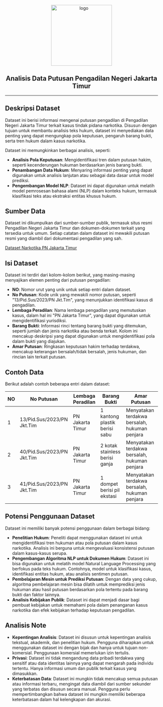 <p align="center">
  <img src="https://github.com/nanajem1/codelab/blob/main/logoedit2-20240819070650.png?raw=true" alt="logo" width="200">
</p>

<h2 align="center"><strong>Analisis Data Putusan Pengadilan Negeri Jakarta Timur</strong></h2>

---

## Deskripsi Dataset
Dataset ini berisi informasi mengenai putusan pengadilan di Pengadilan Negeri Jakarta Timur terkait kasus tindak pidana narkotika. Disusun dengan tujuan untuk membantu analisis teks hukum, dataset ini menyediakan data penting yang dapat mengungkap pola keputusan, pengaruh barang bukti, serta tren hukum dalam kasus narkotika.

Dataset ini memungkinkan berbagai analisis, seperti:
- **Analisis Pola Keputusan**: Mengidentifikasi tren dalam putusan hakim, seperti kecenderungan hukuman berdasarkan jenis barang bukti.
- **Penambangan Data Hukum**: Menyaring informasi penting yang dapat digunakan untuk analisis lanjutan atau sebagai data dasar untuk model prediksi.
- **Pengembangan Model NLP**: Dataset ini dapat digunakan untuk melatih model pemrosesan bahasa alami (NLP) dalam konteks hukum, termasuk klasifikasi teks atau ekstraksi entitas khusus hukum.

## Sumber Data
Dataset ini dikumpulkan dari sumber-sumber publik, termasuk situs resmi Pengadilan Negeri Jakarta Timur dan dokumen-dokumen terkait yang tersedia untuk umum. Setiap catatan dalam dataset ini mewakili putusan resmi yang diambil dari dokumentasi pengadilan yang sah. 

[Dataset Narkotika PN Jakarta Timur](https://github.com/nanajem1/Dataset-Narkotika_069_096/blob/main/Overview/Overview.xlsx)


## Isi Dataset
Dataset ini terdiri dari kolom-kolom berikut, yang masing-masing menyajikan elemen penting dari putusan pengadilan:

- **NO**: Nomor urut yang unik untuk setiap entri dalam dataset.
- **No Putusan**: Kode unik yang mewakili nomor putusan, seperti "13/Pid.Sus/2023/PN Jkt.Tim", yang menunjukkan identifikasi kasus di pengadilan.
- **Lembaga Peradilan**: Nama lembaga pengadilan yang memutuskan kasus, dalam hal ini "PN Jakarta Timur", yang dapat digunakan untuk mengidentifikasi yurisdiksi.
- **Barang Bukti**: Informasi rinci tentang barang bukti yang ditemukan, seperti jumlah dan jenis narkotika atau benda terkait. Kolom ini mencakup deskripsi yang dapat digunakan untuk mengidentifikasi pola dalam bukti yang diajukan.
- **Amar Putusan**: Ringkasan keputusan hakim terhadap terdakwa, mencakup keterangan bersalah/tidak bersalah, jenis hukuman, dan rincian lain terkait putusan.

## Contoh Data
Berikut adalah contoh beberapa entri dalam dataset:

| NO | No Putusan           | Lembaga Peradilan | Barang Bukti                                | Amar Putusan                                  |
|----|-----------------------|-------------------|---------------------------------------------|-----------------------------------------------|
| 1  | 13/Pid.Sus/2023/PN Jkt.Tim | PN Jakarta Timur  | 1 kantong plastik berisi sabu              | Menyatakan terdakwa bersalah, hukuman penjara |
| 2  | 40/Pid.Sus/2023/PN Jkt.Tim | PN Jakarta Timur  | 2 kotak stainless berisi ganja             | Menyatakan terdakwa bersalah, hukuman penjara |
| 3  | 41/Pid.Sus/2023/PN Jkt.Tim | PN Jakarta Timur  | 1 dompet berisi pil ekstasi                | Menyatakan terdakwa bersalah, hukuman penjara |

## Potensi Penggunaan Dataset
Dataset ini memiliki banyak potensi penggunaan dalam berbagai bidang:

- **Penelitian Hukum**: Peneliti dapat menggunakan dataset ini untuk mengidentifikasi tren hukuman atau pola putusan dalam kasus narkotika. Analisis ini berguna untuk mengevaluasi konsistensi putusan dalam kasus-kasus serupa.
- **Pengembangan Algoritma NLP untuk Dokumen Hukum**: Dataset ini bisa digunakan untuk melatih model Natural Language Processing yang berfokus pada teks hukum. Contohnya, model untuk klasifikasi kasus, identifikasi entitas hukum, atau analisis sentimen putusan.
- **Pembelajaran Mesin untuk Prediksi Putusan**: Dengan data yang cukup, algoritma pembelajaran mesin bisa dilatih untuk memprediksi jenis hukuman atau hasil putusan berdasarkan pola tertentu pada barang bukti dan faktor lainnya.
- **Analisis Kebijakan Publik**: Dataset ini dapat menjadi dasar bagi pembuat kebijakan untuk memahami pola dalam penanganan kasus narkotika dan efek kebijakan terhadap keputusan pengadilan.

## Analisis Note
- **Kepentingan Analisis**: Dataset ini disusun untuk kepentingan analisis tekstual, akademik, dan penelitian hukum. Pengguna diharapkan untuk menggunakan dataset ini dengan bijak dan hanya untuk tujuan non-komersial. Penggunaan komersial memerlukan izin tertulis.
- **Privasi**: Dataset ini tidak mengandung data pribadi terdakwa yang sensitif atau data identitas lainnya yang dapat mengarah pada individu tertentu. Hanya informasi umum dan publik terkait kasus yang dimasukkan.
- **Keterbatasan Data**: Dataset ini mungkin tidak mencakup semua putusan atau informasi terbaru, mengingat data diambil dari sumber sekunder yang terbatas dan disusun secara manual. Pengguna perlu mempertimbangkan bahwa dataset ini mungkin memiliki beberapa keterbatasan dalam hal kelengkapan dan akurasi.

